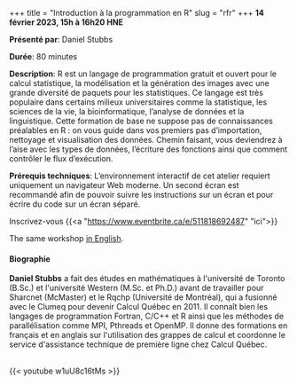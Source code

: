 +++
title = "Introduction à la programmation en R"
slug = "rfr"
+++
**14 février 2023, 15h à 16h20 HNE**

**Présenté par**: Daniel Stubbs

**Durée**: 80 minutes

**Description**: R est un langage de programmation gratuit et ouvert pour le calcul statistique, la
modélisation et la génération des images avec une grande diversité de paquets pour les statistiques. Ce
langage est très populaire dans certains milieux universitaires comme la statistique, les sciences de la vie,
la bioinformatique, l’analyse de données et la linguistique. Cette formation de base ne suppose pas de
connaissances préalables en R : on vous guide dans vos premiers pas d’importation, nettoyage et visualisation
des données. Chemin faisant, vous deviendrez à l’aise avec les types de données, l’écriture des fonctions
ainsi que comment contrôler le flux d’exécution.

**Prérequis techniques**: L’environnement interactif de cet atelier requiert uniquement un navigateur Web
moderne. Un second écran est recommandé afin de pouvoir suivre les instructions sur un écran et pour écrire du
code sur un écran séparé.

Inscrivez-vous {{<a "https://www.eventbrite.ca/e/511818692487" "ici">}}

The same workshop [in English](/r).

#### Biographie

**Daniel Stubbs** a fait des études en mathématiques à l'université de Toronto (B.Sc.) et l'université Western
(M.Sc. et Ph.D.) avant de travailler pour Sharcnet (McMaster) et le Rqchp (Université de Montréal), qui a
fusionné avec le Clumeq pour devenir Calcul Québec en 2011. Il connaît bien les langages de programmation
Fortran, C/C++ et R ainsi que les méthodes de parallélisation comme MPI, Pthreads et OpenMP. Il donne des
formations en français et en anglais sur l'utilisation des grappes de calcul et coordonne le service
d'assistance technique de première ligne chez Calcul Québec.

<br>
{{< youtube w1uU8c16tMs >}}
